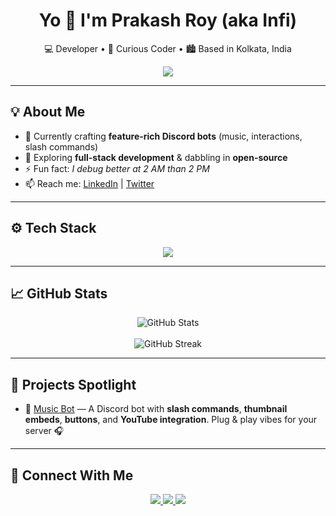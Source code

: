 <h1 align="center">Yo 👋 I'm Prakash Roy (aka Infi)</h1>

<p align="center">
  💻 Developer • 🎯 Curious Coder • 🏙️ Based in Kolkata, India
</p>

<p align="center">
  <img src="https://readme-typing-svg.demolab.com?font=Fira+Code&weight=500&pause=1000&color=F7A6FF&center=true&vCenter=true&multiline=true&width=435&lines=Yo!+I'm+Prakash+Roy+(aka+Infi)!;Chaotic+coder+but+somehow+it+works.;Welcome+to+my+GitHub+🧪" />
</p>

---

## 💡 About Me

- 🔭 Currently crafting **feature-rich Discord bots** (music, interactions, slash commands)
- 🌱 Exploring **full-stack development** & dabbling in **open-source**
- ⚡ Fun fact: *I debug better at 2 AM than 2 PM*
- 📫 Reach me: [LinkedIn](https://www.linkedin.com/in/prakash-roy-949350246/) | [Twitter](https://twitter.com/Infi_nvm)

---

## ⚙️ Tech Stack

<p align="center">
  <img src="https://skillicons.dev/icons?i=js,ts,react,nodejs,express,mongodb,html,css,git,github,vscode" />
</p>

---

## 📈 GitHub Stats

<p align="center">
  <img src="https://github-readme-stats.vercel.app/api?username=Infi-gitty&show_icons=true&theme=tokyonight" alt="GitHub Stats" />
  <br><br>
  <img src="https://streak-stats.demolab.com?user=Infi-gitty&theme=tokyonight&hide_border=false" alt="GitHub Streak" />
</p>

---

## 🚀 Projects Spotlight

- 🎵 [Music Bot](https://github.com/Infi-gitty/Music-bot) — A Discord bot with **slash commands**, **thumbnail embeds**, **buttons**, and **YouTube integration**. Plug & play vibes for your server 🎧

---

## 🤝 Connect With Me

<p align="center">
  <a href="https://www.linkedin.com/in/prakash-roy-949350246/">
    <img src="https://img.shields.io/badge/LinkedIn-blue?style=flat&logo=linkedin" />
  </a>
  <a href="https://twitter.com/Infi_nvm">
    <img src="https://img.shields.io/badge/Twitter-black?style=flat&logo=twitter" />
  </a>
  <a href="https://www.instagram.com/infi_nvm/">
    <img src="https://img.shields.io/badge/Instagram-%23E4405F.svg?style=flat&logo=instagram&logoColor=white" />
  </a>
</p>
